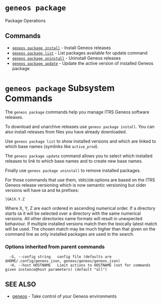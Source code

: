 # `geneos package`

Package Operations


## Commands

* [`geneos package install`](geneos_package_install.md)	 - Install Geneos releases
* [`geneos package list`](geneos_package_list.md)	 - List packages available for update command
* [`geneos package uninstall`](geneos_package_uninstall.md)	 - Uninstall Geneos releases
* [`geneos package update`](geneos_package_update.md)	 - Update the active version of installed Geneos package

# `geneos package` Subsystem Commands

The `geneos package` commands help you manage ITRS Geneos software
releases.

To download and unarchive releases use `geneos package install`. You can
also install releases from files you have already downloaded.

Use `geneos package list` to show installed versions and which are
linked to which base names (symlinks like `active_prod`).

The `geneos package update` command allows you to select which installed
releases to link to which base names and to create new base names.

Finally use `geneos package uninstall` to remove installed packages.

For those commands that use them, `VERSION` options are based on the
ITRS Geneos release versioning which is now semantic versioning but
older versions will have `GA` and `RA` prefixes:

`[GA]X.Y.Z`

Where X, Y, Z are each ordered in ascending numerical order. If a
directory starts `GA` it will be selected over a directory with the same
numerical versions. All other directories name formats will result in
unexpected behaviour. If multiple installed versions match then the
lexically latest match will be used. The chosen match may be much higher
than that given on the command line as only installed packages are used
in the search.

### Options inherited from parent commands

```text
  -G, --config string   config file (defaults are $HOME/.config/geneos.json, geneos/geneos/geneos.json)
  -H, --host HOSTNAME   Limit actions to HOSTNAME (not for commands given instance@host parameters) (default "all")
```

## SEE ALSO

* [geneos](geneos.md)	 - Take control of your Geneos environments
